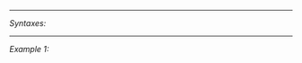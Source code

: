 


---
*Syntaxes:*

<!-- [] call `BIN_fnc_inRadioConversationWith` -->

---
*Example 1:*

<!-- 
```sqf
[] call BIN_fnc_inRadioConversationWith;
``` -->